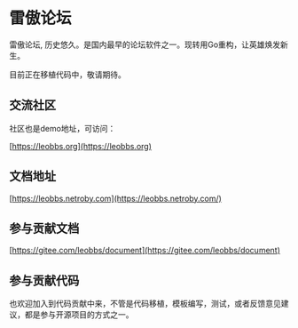 # 雷傲论坛

雷傲论坛, 历史悠久。是国内最早的论坛软件之一。现转用Go重构，让英雄焕发新生。

目前正在移植代码中，敬请期待。

## 交流社区

社区也是demo地址，可访问：

[https://leobbs.org](https://leobbs.org)

## 文档地址

[https://leobbs.netroby.com](https://leobbs.netroby.com/)

## 参与贡献文档

[https://gitee.com/leobbs/document](https://gitee.com/leobbs/document)

## 参与贡献代码

也欢迎加入到代码贡献中来，不管是代码移植，模板编写，测试，或者反馈意见建议，都是参与开源项目的方式之一。

